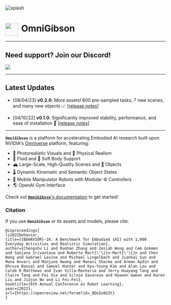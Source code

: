 ![splash](./docs/assets/splash.png)

# <h1><img height="40" src="./docs/assets/OmniGibson_logo.png" style="float:left;padding-right:10px"> OmniGibson</h1>

### 

-------

## Need support? Join our Discord!
<a href="https://discord.gg/bccR5vGFEx"><img src="https://discordapp.com/api/guilds/1166422812160966707/widget.png?style=banner3"></a>

-------

## Latest Updates
- [08/04/23] **v0.2.0**: More assets! 600 pre-sampled tasks, 7 new scenes, and many new objects 📈 [[release notes]](https://github.com/StanfordVL/OmniGibson/releases/tag/v0.2.0)

- [04/10/22] **v0.1.0**: Significantly improved stability, performance, and ease of installation :wrench: [[release notes]](https://github.com/StanfordVL/OmniGibson/releases/tag/v0.1.0)

-------

**`OmniGibson`** is a platform for accelerating Embodied AI research built upon NVIDIA's [Omniverse](https://www.nvidia.com/en-us/omniverse/) platform, featuring:

* 📸 Photorealistic Visuals and 📐 Physical Realism
* 🌊 Fluid and 👕 Soft Body Support
* 🏔️ Large-Scale, High-Quality Scenes and 🎾 Objects
* 🌡️ Dynamic Kinematic and Semantic Object States
* 🤖 Mobile Manipulator Robots with Modular ⚙️ Controllers
* 🌎 OpenAI Gym Interface

Check out [**`OmniGibson`**'s documentation](https://behavior.stanford.edu/omnigibson/getting_started/installation.html) to get started!

### Citation
If you use **`OmniGibson`** or its assets and models, please cite:

```
@inproceedings{
li2022behavior,
title={{BEHAVIOR}-1K: A Benchmark for Embodied {AI} with 1,000 Everyday Activities and Realistic Simulation},
author={Chengshu Li and Ruohan Zhang and Josiah Wong and Cem Gokmen and Sanjana Srivastava and Roberto Mart{\'\i}n-Mart{\'\i}n and Chen Wang and Gabrael Levine and Michael Lingelbach and Jiankai Sun and Mona Anvari and Minjune Hwang and Manasi Sharma and Arman Aydin and Dhruva Bansal and Samuel Hunter and Kyu-Young Kim and Alan Lou and Caleb R Matthews and Ivan Villa-Renteria and Jerry Huayang Tang and Claire Tang and Fei Xia and Silvio Savarese and Hyowon Gweon and Karen Liu and Jiajun Wu and Li Fei-Fei},
booktitle={6th Annual Conference on Robot Learning},
year={2022},
url={https://openreview.net/forum?id=_8DoIe8G3t}
}
```
